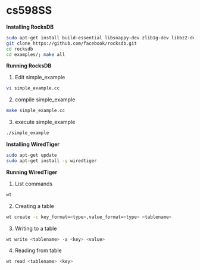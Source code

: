 # cs598SS
**Installing RocksDB**

```bash
sudo apt-get install build-essential libsnappy-dev zlib1g-dev libbz2-dev libgflags-dev
git clone https://github.com/facebook/rocksdb.git
cd rocksdb
cd examples/; make all
```

**Running RocksDB**

1. Edit simple_example

```bash
vi simple_example.cc
```

2.    compile simple_example

```bash
make simple_example.cc
```

3.   execute simple_example

```bash
./simple_example
```

**Installing WiredTiger**
```bash
sudo apt-get update
sudo apt-get install -y wiredtiger
```
**Running WiredTiger**
1. List commands
``` bash
wt
```
2. Creating a table
``` bash
wt create -c key_format=<type>,value_format=<type> <tablename>
```
3. Writing to a table
``` bash
wt write <tablename> -a <key> <value>
```
4. Reading from table
``` bash
wt read <tablename> <key>
```
